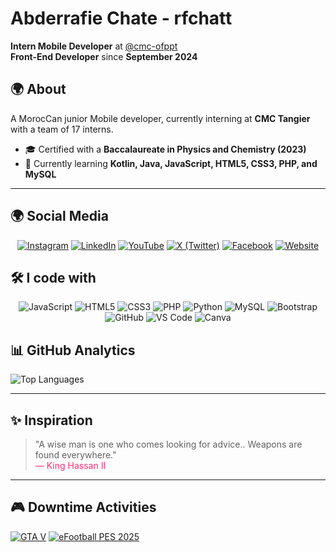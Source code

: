 # Abderrafie Chate - rfchatt

**Intern Mobile Developer** at [@cmc-ofppt](https://cmc.ac.ma/)  
**Front-End Developer** since **September 2024**

## 🌍 About
A MorocCan junior Mobile developer, currently interning at **CMC Tangier** with a team of 17 interns.
- 🎓 Certified with a **Baccalaureate in Physics and Chemistry (2023)**
- 🌱 Currently learning **Kotlin, Java, JavaScript, HTML5, CSS3, PHP, and MySQL**

---

## 🌍 Social Media

<div align="center">

[![Instagram](https://img.shields.io/badge/Instagram-E4405F?style=flat&logo=instagram&logoColor=white)](https://instagram.com/rfchatt)
[![LinkedIn](https://img.shields.io/badge/LinkedIn-0077B5?style=flat&logo=linkedin&logoColor=white)](https://www.linkedin.com/in/rfchatt/)
[![YouTube](https://img.shields.io/badge/YouTube-FF0000?style=flat&logo=youtube&logoColor=white)](https://www.youtube.com/@rfchatt)
[![X (Twitter)](https://img.shields.io/badge/X-000000?style=flat&logo=x&logoColor=white)](https://x.com/rfchatt_)
[![Facebook](https://img.shields.io/badge/Facebook-1877F2?style=flat&logo=facebook&logoColor=white)](https://web.facebook.com/rfchatt)
[![Website](https://img.shields.io/badge/Website-4285F4?style=flat&logo=google-chrome&logoColor=white)](https://rfchatt.github.io/rfchatt_/)

</div>

## 🛠️ I code with

<div align="center">

![JavaScript](https://img.shields.io/badge/JavaScript-F7DF1E?style=flat&logo=javascript&logoColor=black)
![HTML5](https://img.shields.io/badge/HTML5-E34F26?style=flat&logo=html5&logoColor=white)
![CSS3](https://img.shields.io/badge/CSS3-1572B6?style=flat&logo=css3&logoColor=white)
![PHP](https://img.shields.io/badge/PHP-777BB4?style=flat&logo=php&logoColor=white)
![Python](https://img.shields.io/badge/Python-3776AB?style=flat&logo=python&logoColor=white)
![MySQL](https://img.shields.io/badge/MySQL-4479A1?style=flat&logo=mysql&logoColor=white)
![Bootstrap](https://img.shields.io/badge/Bootstrap-7952B3?style=flat&logo=bootstrap&logoColor=white)
![GitHub](https://img.shields.io/badge/GitHub-181717?style=flat&logo=github&logoColor=white)
![VS Code](https://img.shields.io/badge/VS_Code-007ACC?style=flat&logo=visual-studio-code&logoColor=white)
![Canva](https://img.shields.io/badge/Canva-00C4CC?style=flat&logo=canva&logoColor=white)

</div>

## 📊 GitHub Analytics

![Top Languages](https://github-readme-stats.vercel.app/api/top-langs/?username=rfchatt&layout=compact&theme=radical)

---

## ✨ Inspiration

> "A wise man is one who comes looking for advice.. Weapons are found everywhere."  
> <span style="color:#ff2d75; text-align:center;">— King Hassan II</span>

---

## 🎮 Downtime Activities

[![GTA V](https://img.shields.io/badge/GTA_V-000000?style=flat&logo=data:image/svg+xml;base64,PHN2ZyB4bWxucz0iaHR0cDovL3d3dy53My5vcmcvMjAwMC9zdmciIHZpZXdCb3g9IjAgMCAyNDAgODAiPjxwYXRoIGZpbGw9IiMwMDAwMDAiIGQ9Ik0wIDBoMjQwdjgwSDB6Ii8+PHRleHQgeD0iMTIwIiB5PSI0NSIgZm9udC1mYW1pbHk9IkFyaWFsIiBmb250LXdlaWdodD0iYm9sZCIgZm9udC1zaXplPSIyNCIgZmlsbD0iI0ZGRiIgdGV4dC1hbmNob3I9Im1pZGRsZSI+R1RBIFY8L3RleHQ+PC9zdmc+)](https://www.rockstargames.com/V/)
[![eFootball PES 2025](https://img.shields.io/badge/eFootball_PES_2025-D32F2F?style=flat&logo=konami&logoColor=white)](https://www.konami.com/efootball/)

